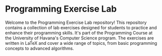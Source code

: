 # Programming Exercise Lab

Welcome to the Programming Exercise Lab repository! This repository contains a collection of lab exercises designed for students to practice and enhance their programming skills. It's part of the Programming Course at the University of Havana's Computer Science program.  The exercises are written in LaTeX and cover a wide range of topics, from basic programming concepts to advanced algorithms.
